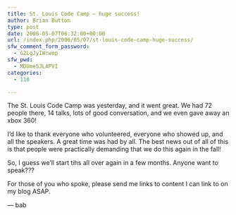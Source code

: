 ```yaml
---
title: St. Louis Code Camp — huge success!
author: Brian Button
type: post
date: 2006-05-07T06:32:00+00:00
url: /index.php/2006/05/07/st-louis-code-camp-huge-success/
sfw_comment_form_password:
  - G2LgJyIWcwop
sfw_pwd:
  - MDUme5JLAPVI
categories:
  - 110

---
```

The St. Louis Code Camp was yesterday, and it went great. We had 72 people there, 14 talks, lots of good conversation, and we even gave away an xbox 360!

I&rsquo;d like to thank everyone who volunteered, everyone who showed up, and all the speakers. A great time was had by all. The best news out of all of this is that people were practically demanding that we do this again in the fall!

So, I guess we&rsquo;ll start tihs all over again in a few months. Anyone want to speak???

For those of you who spoke, please send me links to content I can link to on my blog ASAP.

&mdash; bab

&nbsp;
